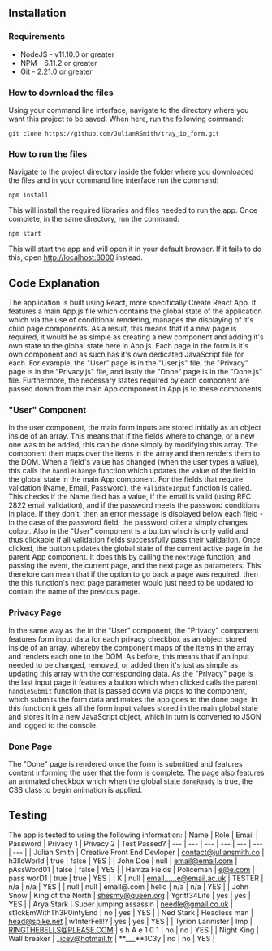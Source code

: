 ## Installation

### Requirements

-   NodeJS - v11.10.0 or greater
-   NPM - 6.11.2 or greater
-   Git - 2.21.0 or greater

### How to download the files

Using your command line interface, navigate to the directory where you want this project to be saved. When here, run the following command:

`git clone https://github.com/JulianRSmith/tray_io_form.git`

### How to run the files

Navigate to the project directory inside the folder where you downloaded the files and in your command line interface run the command:

`npm install`

This will install the required libraries and files needed to run the app. Once complete, in the same directory, run the command:

`npm start`

This will start the app and will open it in your default browser. If it fails to do this, open [http://localhost:3000](http://localhost:3000) instead.

## Code Explanation

The application is built using React, more specifically Create React App. It features a main App.js file which contains the global state of the application which via the use of conditional rendering, manages the displaying of it's child page components. As a result, this means that if a new page is required, it would be as simple as creating a new component and adding it's own state to the global state here in App.js.
Each page in the form is it's own component and as such has it's own dedicated JavaScript file for each. For example, the "User" page is in the "User.js" file, the "Privacy" page is in the "Privacy.js" file, and lastly the "Done" page is in the "Done.js" file. Furthermore, the necessary states required by each component are passed down from the main App component in App.js to these components.

### "User" Component

In the user component, the main form inputs are stored initially as an object inside of an array. This means that if the fields where to change, or a new one was to be added, this can be done simply by modifying this array. The component then maps over the items in the array and then renders them to the DOM. When a field's value has changed (when the user types a value), this calls the `handleChange` function which updates the value of the field in the global state in the main App component.
For the fields that require validation (Name, Email, Password), the `validateInput` function is called. This checks if the Name field has a value, if the email is valid (using RFC 2822 email validation), and if the password meets the password conditions in place. If they don't, then an error message is displayed below each field - in the case of the password field, the password criteria simply changes colour.
Also in the "User" component is a button which is only valid and thus clickable if all validation fields successfully pass their validation. Once clicked, the button updates the global state of the current active page in the parent App component. It does this by calling the `nextPage` function, and passing the event, the current page, and the next page as parameters. This therefore can mean that if the option to go back a page was required, then the this function's next page parameter would just need to be updated to contain the name of the previous page.

### Privacy Page

In the same way as the in the "User" component, the "Privacy" component features form input data for each privacy checkbox as an object stored inside of an array, whereby the component maps of the items in the array and renders each one to the DOM. As before, this means that if an input needed to be changed, removed, or added then it's just as simple as updating this array with the corresponding data.
As the "Privacy" page is the last input page it features a button which when clicked calls the parent `handleSubmit` function that is passed down via props to the component, which submits the form data and makes the app goes to the done page. In this function it gets all the form input values stored in the main global state and stores it in a new JavaScript object, which in turn is converted to JSON and logged to the console.

### Done Page

The "Done" page is rendered once the form is submitted and features content informing the user that the form is complete. The page also features an animated checkbox which when the global state `doneReady` is true, the CSS class to begin animation is applied.

## Testing

The app is tested to using the following information:
| Name | Role | Email | Password | Privacy 1 | Privacy 2 | Test Passed?
| --- | --- | --- | --- | --- | --- | --- |
| Julian Smith | Creative Front End Devloper | contact@juliansmith.co | h3lloWorld | true | false | YES |
| John Doe | null | email@email.com | pAssWord01 | false | false | YES |
| Hamza Fields | Policeman | e@e.com | pass worD1 | true | true | YES |
| K | null | email......e@email.ac.uk | TESTER | n/a | n/a | YES |
| null | null | email@.com | hello | n/a | n/a | YES |
| John Snow | King of the North | shesmy@queen.org | Ygritt34Life | yes | yes | YES |
| Arya Stark | Super jumping assassin | needle@gmail.co.uk | st1ckEmWithTh3P0intyEnd | no | yes | YES |
| Ned Stark | Headless man | head@spike.net | w1nterFell!? | yes | yes | YES |
| Tyrion Lannister | Imp | RINGTHEBELLS@PLEASE.COM | s h A e 1 0 1 | no | no | YES |
| Night King | Wall breaker | \_icey@hotmail.fr | **\_\_\_**1C3y | no | no | YES |

